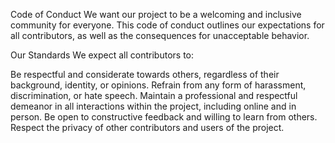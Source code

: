 Code of Conduct
We want our project to be a welcoming and inclusive community for everyone. This code of conduct outlines our expectations for all contributors, as well as the consequences for unacceptable behavior.

Our Standards
We expect all contributors to:

Be respectful and considerate towards others, regardless of their background, identity, or opinions.
Refrain from any form of harassment, discrimination, or hate speech.
Maintain a professional and respectful demeanor in all interactions within the project, including online and in person.
Be open to constructive feedback and willing to learn from others.
Respect the privacy of other contributors and users of the project.
